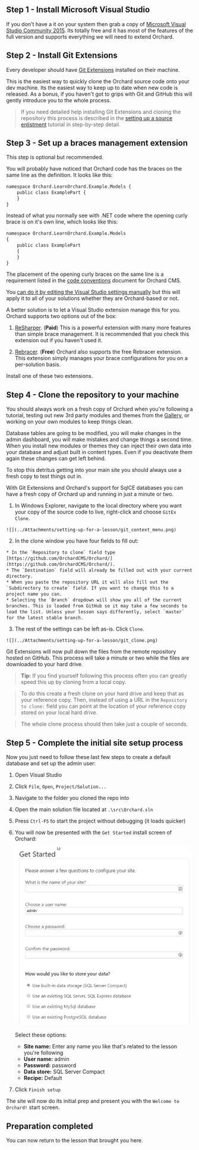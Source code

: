 ## Step 1 - Install Microsoft Visual Studio
If you don't have a it on your system then grab a copy of [Microsoft Visual Studio Community 2015](https://www.visualstudio.com/en-us/products/visual-studio-community-vs.aspx). Its totally free and it has most of the features of the full version and supports everything we will need to extend Orchard.

## Step 2 - Install Git Extensions
Every developer should have [Git Extensions](https://github.com/gitextensions/gitextensions/releases/latest) installed on their machine.

This is the easiest way to quickly clone the Orchard source code onto your dev machine. Its the easiest way to keep up to date when new code is released. As a bonus, if you haven't got to grips with Git and GitHub this will gently introduce you to the whole process.

> If you need detailed help installing Git Extensions and cloning the repository this process is described in the [setting up a source enlistment](Setting-up-a-source-enlistment) tutorial in step-by-step detail.

## Step 3 - Set up a braces management extension
This step is optional but recommended.

You will probably have noticed that Orchard code has the braces on the same line as the definition. It looks like this:

    namespace Orchard.LearnOrchard.Example.Models {
        public class ExamplePart {
        }
    }
    
Instead of what you normally see with .NET code where the opening curly brace is on it's own line, which looks like this:

    namespace Orchard.LearnOrchard.Example.Models
    {
        public class ExamplePart
        {
        }
    }

The placement of the opening curly braces on the same line is a requirement listed in the [code conventions](Code-conventions) document for Orchard CMS.

You [can do it by editing the Visual Studio settings manually](http://articles.runtings.co.uk/2015/09/orchard-cms-quick-tipcurling-up-with.html) but this will apply it to all of your solutions whether they are Orchard-based or not.

A better solution is to let a Visual Studio extension manage this for you. Orchard supports two options out of the box:

  1. [ReSharper](https://visualstudiogallery.msdn.microsoft.com/ea4ac039-1b5c-4d11-804e-9bede2e63ecf). (**Paid**) This is a powerful extension with many more features than simple brace management. It is recommended that you check this extension out if you haven't used it.
  
  1. [Rebracer](https://visualstudiogallery.msdn.microsoft.com/410e9b9f-65f3-4495-b68e-15567e543c58). (**Free**) Orchard also supports the free Rebracer extension. This extension simply manages your brace configurations for you on a per-solution basis.
  
Install one of these two extensions.

## Step 4 - Clone the repository to your machine
You should always work on a fresh copy of Orchard when you're following a tutorial, testing out new 3rd party modules and themes from the [Gallery](http://gallery.orchardproject.net/), or working on your own modules to keep things clean.

Database tables are going to be modified, you will make changes in the admin dashboard, you will make mistakes and change things a second time. When you install new modules or themes they can inject their own data into your database and adjust built in content types. Even if you deactivate them again these changes can get left behind.

To stop this detritus getting into your main site you should always use a fresh copy to test things out in.

With Git Extensions and Orchard's support for SqlCE databases you can have a fresh copy of Orchard up and running in just a minute or two.


  1. In Windows Explorer, navigate to the local directory where you want your copy of the source code to live, right-click and choose `GitEx Clone`.

    ![](../Attachments/setting-up-for-a-lesson/git_context_menu.png)

  2. In the clone window you have four fields to fill out:

    * In the `Repository to clone` field type [https://github.com/OrchardCMS/Orchard/](https://github.com/OrchardCMS/Orchard/). 
    * The `Destination` field will already be filled out with your current directory. 
    * When you paste the repository URL it will also fill out the `Subdirectory to create` field. If you want to change this to a project name you can. 
    * Selecting the `Branch` dropdown will show you all of the current branches. This is loaded from GitHub so it may take a few seconds to load the list. Unless your lesson says differently, select `master` for the latest stable branch. 

  3. The rest of the settings can be left as-is. Click `Clone`.

    ![](../Attachments/setting-up-for-a-lesson/git_clone.png)

Git Extensions will now pull down the files from the remote repository hosted on GitHub. This process will take a minute or two while the files are downloaded to your hard drive.

> **Tip:** If you find yourself following this process often you can greatly speed this up by cloning from a local copy. 

> To do this create a fresh clone on your hard drive and keep that as your reference copy. Then, instead of using a URL in the `Repository to clone:` field you can point at the location of your reference copy stored on your local hard drive. 

> The whole clone process should then take just a couple of seconds.  

## Step 5 - Complete the initial site setup process
Now you just need to follow these last few steps to create a default database and set up the admin user:

  1. Open Visual Studio
  
  1. Click `File`, `Open`, `Project/Solution...`
  
  1. Navigate to the folder you cloned the repo into
  
  1. Open the main solution file located at `.\src\Orchard.sln`
  
  1. Press `Ctrl-F5` to start the project without debugging (it loads quicker)
  
  1. You will now be presented with the `Get Started` install screen of Orchard:
  
     ![](../Attachments/setting-up-for-a-lesson/orchard-setup.png)
     
     Select these options:
     
       - **Site name:** Enter any name you like that's related to the lesson you're following
       - **User name:** admin
       - **Password:** password
       - **Data store:** SQL Server Compact
       - **Recipe:** Default
       
  1.  Click `Finish setup`
  
The site will now do its initial prep and present you with the `Welcome to Orchard!` start screen.

## Preparation completed
You can now return to the lesson that brought you here.